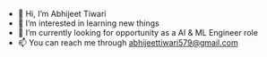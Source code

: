 - 👋 Hi, I’m Abhijeet Tiwari
- 👀 I’m interested in learning new things
- 🌱 I’m currently looking for opportunity as a AI & ML Engineer role
- 📫 You can reach me through abhijeettiwari579@gmail.com

<!---
AbhijeetTiwari-17/AbhijeetTiwari-17 is a ✨ special ✨ repository because its `README.md` (this file) appears on your GitHub profile.
You can click the Preview link to take a look at your changes.
--->
